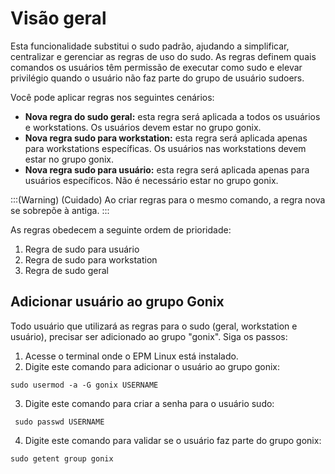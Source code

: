 # Visão geral

Esta funcionalidade substitui o sudo padrão, ajudando a simplificar, centralizar e gerenciar as regras de uso do sudo. As regras definem quais comandos os usuários têm permissão de executar como sudo e elevar privilégio quando o usuário não faz parte do grupo de usuário sudoers. 

Você pode aplicar regras nos seguintes cenários:

* **Nova regra do sudo geral:** esta regra será aplicada a todos os usuários e workstations. Os usuários devem estar no grupo gonix.
* **Nova regra sudo para workstation:** esta regra será aplicada apenas para workstations específicas. Os usuários nas workstations devem estar no grupo gonix.
* **Nova regra sudo para usuário:** esta regra será aplicada apenas para usuários específicos. Não é necessário estar no grupo gonix.

:::(Warning) (Cuidado)
Ao criar regras para o mesmo comando, a regra nova se sobrepõe à antiga.
:::

As regras obedecem a seguinte ordem de prioridade:

1. Regra de sudo para usuário
2. Regra de sudo para workstation
3. Regra de sudo geral

## Adicionar usuário ao grupo Gonix
Todo usuário que utilizará as regras para o sudo (geral, workstation e usuário), precisar ser adicionado ao grupo "gonix". Siga os passos:

1. Acesse o terminal onde o EPM Linux está instalado.
2. Digite este comando para adicionar o usuário ao grupo gonix:
```shell
sudo usermod -a -G gonix USERNAME
```
3. Digite este comando para criar a senha para o usuário sudo:
```shell
 sudo passwd USERNAME
```
4. Digite este comando para validar se o usuário faz parte do grupo gonix:
```shell
sudo getent group gonix
```